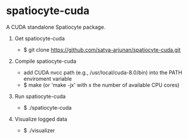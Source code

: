 spatiocyte-cuda
===============

A CUDA standalone Spatiocyte package.

1. Get spatiocyte-cuda
    * $ git clone https://github.com/satya-arjunan/spatiocyte-cuda.git

2. Compile spatiocyte-cuda
    * add CUDA nvcc path (e.g., /usr/local/cuda-8.0/bin) into the PATH enviroment variable
    * $ make (or 'make -jx' with x the number of available CPU cores)

3. Run spatiocyte-cuda
    * $ ./spatiocyte-cuda

4. Visualize logged data
    * $ ./visualizer
